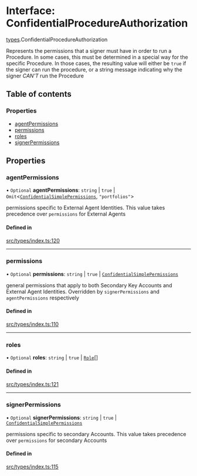 # Interface: ConfidentialProcedureAuthorization

[types](../wiki/types).ConfidentialProcedureAuthorization

Represents the permissions that a signer must have in order to run a Procedure. In some cases, this must be determined
  in a special way for the specific Procedure. In those cases, the resulting value will either be `true` if the signer can
  run the procedure, or a string message indicating why the signer *CAN'T* run the Procedure

## Table of contents

### Properties

- [agentPermissions](../wiki/types.ConfidentialProcedureAuthorization#agentpermissions)
- [permissions](../wiki/types.ConfidentialProcedureAuthorization#permissions)
- [roles](../wiki/types.ConfidentialProcedureAuthorization#roles)
- [signerPermissions](../wiki/types.ConfidentialProcedureAuthorization#signerpermissions)

## Properties

### agentPermissions

• `Optional` **agentPermissions**: `string` \| ``true`` \| `Omit`<[`ConfidentialSimplePermissions`](../wiki/types.ConfidentialSimplePermissions), ``"portfolios"``\>

permissions specific to External Agent Identities. This value takes precedence over `permissions` for
  External Agents

#### Defined in

[src/types/index.ts:120](https://github.com/PolymeshAssociation/polymesh-private-sdk/blob/2c6aa0b4/src/types/index.ts#L120)

___

### permissions

• `Optional` **permissions**: `string` \| ``true`` \| [`ConfidentialSimplePermissions`](../wiki/types.ConfidentialSimplePermissions)

general permissions that apply to both Secondary Key Accounts and External
  Agent Identities. Overridden by `signerPermissions` and `agentPermissions` respectively

#### Defined in

[src/types/index.ts:110](https://github.com/PolymeshAssociation/polymesh-private-sdk/blob/2c6aa0b4/src/types/index.ts#L110)

___

### roles

• `Optional` **roles**: `string` \| ``true`` \| [`Role`](../wiki/types#role)[]

#### Defined in

[src/types/index.ts:121](https://github.com/PolymeshAssociation/polymesh-private-sdk/blob/2c6aa0b4/src/types/index.ts#L121)

___

### signerPermissions

• `Optional` **signerPermissions**: `string` \| ``true`` \| [`ConfidentialSimplePermissions`](../wiki/types.ConfidentialSimplePermissions)

permissions specific to secondary Accounts. This value takes precedence over `permissions` for
  secondary Accounts

#### Defined in

[src/types/index.ts:115](https://github.com/PolymeshAssociation/polymesh-private-sdk/blob/2c6aa0b4/src/types/index.ts#L115)
